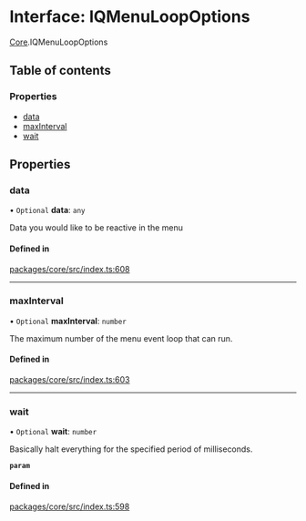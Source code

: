 # Interface: IQMenuLoopOptions

[Core](../modules/Core.md).IQMenuLoopOptions

## Table of contents

### Properties

- [data](Core.IQMenuLoopOptions.md#data)
- [maxInterval](Core.IQMenuLoopOptions.md#maxinterval)
- [wait](Core.IQMenuLoopOptions.md#wait)

## Properties

### data

• `Optional` **data**: `any`

Data you would like to be reactive in the menu

#### Defined in

[packages/core/src/index.ts:608](https://github.com/iniquitybbs/iniquity/blob/ec15de2/packages/core/src/index.ts#L608)

___

### maxInterval

• `Optional` **maxInterval**: `number`

The maximum number of the menu event loop that can run.

#### Defined in

[packages/core/src/index.ts:603](https://github.com/iniquitybbs/iniquity/blob/ec15de2/packages/core/src/index.ts#L603)

___

### wait

• `Optional` **wait**: `number`

Basically halt everything for the specified period of milliseconds.

**`param`**

#### Defined in

[packages/core/src/index.ts:598](https://github.com/iniquitybbs/iniquity/blob/ec15de2/packages/core/src/index.ts#L598)
